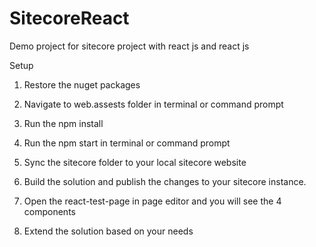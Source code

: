 # SitecoreReact
Demo project for sitecore project with react js and react js

Setup

1. Restore the nuget packages

2. Navigate to web.assests folder in terminal or command prompt

3. Run the npm install

4. Run the npm start in terminal or command prompt

5. Sync the sitecore folder to your local sitecore website

6. Build the solution and publish the changes to your sitecore instance. 

7. Open the react-test-page in page editor and you will see the 4 components

8. Extend the solution based on your needs

